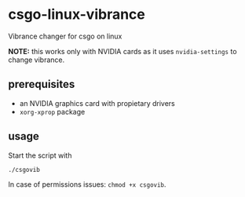 # csgo-linux-vibrance

Vibrance changer for csgo on linux

**NOTE:** this works only with NVIDIA cards as it uses `nvidia-settings` to change 
vibrance.

## prerequisites

* an NVIDIA graphics card with propietary drivers
* `xorg-xprop` package

## usage

Start the script with
```
./csgovib
```

In case of permissions issues: `chmod +x csgovib`.

